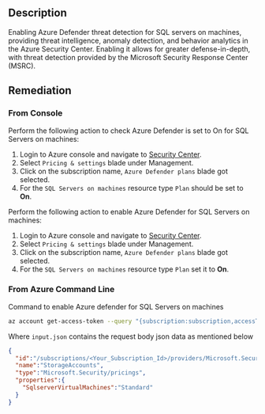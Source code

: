 ## Description

Enabling Azure Defender threat detection for SQL servers on machines, providing threat intelligence, anomaly detection, and behavior analytics in the Azure Security Center. Enabling it allows for greater defense-in-depth, with threat detection provided by the Microsoft Security Response Center (MSRC).

## Remediation

### From Console

Perform the following action to check Azure Defender is set to On for SQL Servers on machines:

1. Login to Azure console and navigate to [Security Center](https://portal.azure.com/#blade/Microsoft_Azure_Security/SecurityMenuBlade/0).
2. Select `Pricing & settings` blade under Management.
3. Click on the subscription name, `Azure Defender plans` blade got selected.
4. For the `SQL Servers on machines` resource type `Plan` should be set to **On**.

Perform the following action to enable Azure Defender for SQL Servers on machines:

1. Login to Azure console and navigate to [Security Center](https://portal.azure.com/#blade/Microsoft_Azure_Security/SecurityMenuBlade/0).
2. Select `Pricing & settings` blade under Management.
3. Click on the subscription name, `Azure Defender plans` blade got selected.
4. For the `SQL Servers on machines` resource type `Plan` set it to **On**.

### From Azure Command Line

Command to enable Azure defender for SQL Servers on machines

```bash
az account get-access-token --query "{subscription:subscription,accessToken:accessToken}" --out tsv | xargs -L1 bash -c 'curl -X PUT -H "Authorization: Bearer $1" -H "Content-Type: application/json" https://management.azure.com/subscriptions/$0/providers/Microsoft.Security/pr icings/StorageAccounts?api-version=2018-06-01 -d@"input.json"'
```

Where `input.json` contains the request body json data as mentioned below

```json
{
  "id":"/subscriptions/<Your_Subscription_Id>/providers/Microsoft.Security/pricings/ StorageAccounts",
  "name":"StorageAccounts",
  "type":"Microsoft.Security/pricings",
  "properties":{
    "SqlserverVirtualMachines":"Standard"
  }
}
```